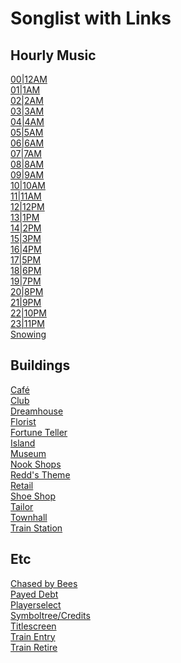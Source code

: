# Songlist with Links
## Hourly Music
[00|12AM](https://youtu.be/ZZZY6tOI2G8)<br>
[01|1AM](https://youtu.be/5jqX1jUniac)<br>
[02|2AM](https://youtu.be/QL9_rPPyCMQ)<br>
[03|3AM](https://youtu.be/2RoWvAA90jA)<br>
[04|4AM](https://youtu.be/M5a8v0xXZys)<br>
[05|5AM](https://youtu.be/r9Yn-1LbKMk)<br>
[06|6AM](https://youtu.be/lbAd24RjsW8)<br>
[07|7AM](https://youtu.be/7or51QkoXlg)<br>
[08|8AM](https://youtu.be/OdA066Dmhfw)<br>
[09|9AM](https://youtu.be/qPLi_oKHx5c)<br>
[10|10AM](https://youtu.be/CqHbdZ7uQ_k)<br>
[11|11AM](https://youtu.be/iEa5aluonN8)<br>
[12|12PM](https://youtu.be/u-7aGa-rZQ4)<br>
[13|1PM](https://youtu.be/THT_wrab-2s)<br>
[14|2PM](https://youtu.be/4VSSKELKpag)<br>
[15|3PM](https://youtu.be/unbvog1AcbE)<br>
[16|4PM](https://youtu.be/fRcNBtMltLw)<br>
[17|5PM](https://youtu.be/Ax7fCRnJGSE)<br>
[18|6PM](https://youtu.be/2pSR_fvdB5Y)<br>
[19|7PM](https://youtu.be/jiSdijZJLcM)<br>
[20|8PM](https://youtu.be/Uul0XKpMPec)<br>
[21|9PM](https://youtu.be/eTkMtqQ1aQU)<br>
[22|10PM](https://youtu.be/YmrFaMvgA6I)<br>
[23|11PM](https://youtu.be/6Bc4Q1Jjxm4)<br>
[Snowing](https://open.spotify.com/track/4sAeqHsIx4QrWkpgPhe3Qt)

## Buildings
[Café](https://youtu.be/1hAwyif2pIY)<br>
[Club](https://youtu.be/vJdh5cwLqac)<br>
[Dreamhouse](https://youtu.be/jjprMvLQ4bM)<br>
[Florist](https://youtu.be/u4PnP2vqBRg)<br>
[Fortune Teller](https://youtu.be/48xDYSbxAYQ)<br>
[Island](https://youtu.be/xJHVfLI5pLY)<br>
[Museum](https://youtu.be/TulnzktsGLE)<br>
[Nook Shops](https://youtu.be/eeeHnr5aykk)<br>
[Redd's Theme](https://youtu.be/czYEipntnkI)<br>
[Retail](https://youtu.be/RzxWRobX2jg?t=956)<br>
[Shoe Shop](https://youtu.be/Ej_onDLqCPA)<br>
[Tailor](https://youtu.be/FFS-MHJ92xQ)<br>
[Townhall](https://youtu.be/bxswzhe5xWY?t=294)<br>
[Train Station](https://youtu.be/0TfIVUbmF5w)<br>

## Etc
[Chased by Bees](https://youtu.be/tvrGBIfwhkI)<br>
[Payed Debt](https://youtu.be/chQP6Q5FO5s)<br>
[Playerselect](https://www.youtube.com/watch?v=_eJ7AmK46Oc)<br>
[Symboltree/Credits](https://youtu.be/Yov8jrj-hC8)<br>
[Titlescreen](https://youtu.be/vkd9RCbdCag)<br>
[Train Entry](https://youtu.be/oNxx3nYgL40)<br>
[Train Retire](https://youtu.be/-NgD24Ru7Kk)